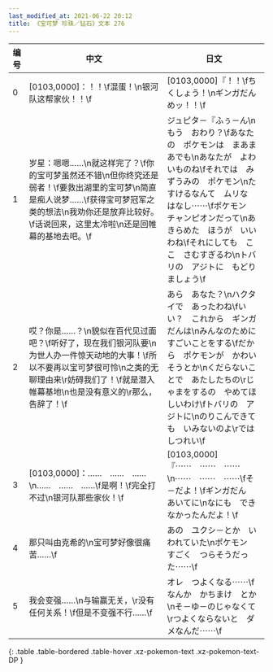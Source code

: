 ```yaml
---
last_modified_at: 2021-06-22 20:12
title: 《宝可梦 珍珠／钻石》文本 276
---
```

| 编号 | 中文 | 日文 |
| ---- | ---- | ---- |
| 0 | [0103,0000]：！！\f混蛋！\n银河队这帮家伙！！\f | [0103,0000]『！！\fちくしょう！\nギンガだん　めッ！！\f |
| 1 | 岁星：嗯嗯……\n就这样完了？\f你的宝可梦虽然还不错\n但你终究还是弱者！\f要救出湖里的宝可梦\n简直是痴人说梦……\f获得宝可梦冠军之类的想法\n我劝你还是放弃比较好。\f话说回来，这里太冷啦\n还是回帷幕的基地去吧。\f | ジュピタ－『ふぅ－ん\nもう　おわり？\fあなたの　ポケモンは　まあまあでも\nあなたが　よわいものね\fそれでは　みずうみの　ポケモン\nたすけるなんて　ムリな　はなし⋯⋯\fポケモン　チャンピオンだって\nあきらめた　ほうが　いいわね\fそれにしても　ここ　さむすぎるわ\nトバリの　アジトに　もどりましょう\f |
| 2 | 哎？你是……？\n貌似在百代见过面吧？\f听好了，现在我们银河队要\n为世人办一件惊天动地的大事！\f所以不要再以宝可梦很可怜\n之类的无聊理由来\r妨碍我们了！\f就是潜入帷幕基地\n也是没有意义的\r那么，告辞了！\f | あら　あなた？\nハクタイで　あったわね\fいい？　これから　ギンガだんは\nみんなのために　すごいことをする\fだから　ポケモンが　かわいそうとか\nくだらないことで　あたしたちの\rじゃまをするの　やめてほしいわけ\fトバリの　アジトに\nのりこんできても　いみないのよ\rでは　しつれい\f |
| 3 | [0103,0000]：……　……　……\n……　……　……\f是啊！\f完全打不过\n银河队那些家伙！\f | [0103,0000]『⋯⋯　⋯⋯　⋯⋯\n⋯⋯　⋯⋯　⋯⋯\fそ－だよ！\fギンガだん　あいてに\nなにも　できなかったんだよ！\f |
| 4 | 那只叫由克希的\n宝可梦好像很痛苦……\f | あの　ユクシ－とか　いわれていた\nポケモン　すごく　つらそうだった⋯⋯\f |
| 5 | 我会变强……\n与输赢无关，\r没有任何关系！\f但是不变强不行……\f | オレ　つよくなる⋯⋯\fなんか　かちまけ　とか\nそ－ゆ－のじゃなくて\rつよくならないと　ダメなんだ⋯⋯\f |
{: .table .table-bordered .table-hover .xz-pokemon-text .xz-pokemon-text-DP }